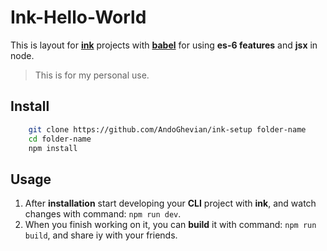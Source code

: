 # Ink-Hello-World
This is layout for [**ink**][ink] projects with [**babel**][babel] for using **es-6 features** and **jsx** in node.
> This is for my personal use.

## Install
```bash
    git clone https://github.com/AndoGhevian/ink-setup folder-name
    cd folder-name
    npm install
```
## Usage
1. After **installation** start developing your **CLI** project with **ink**, and watch changes with command: `npm run dev`.
1. When you finish working on it, you can **build** it with command: `npm run build`, and share iy with your friends.

[ink]: https://www.npmjs.com/package/ink
[babel]: https://babeljs.io
